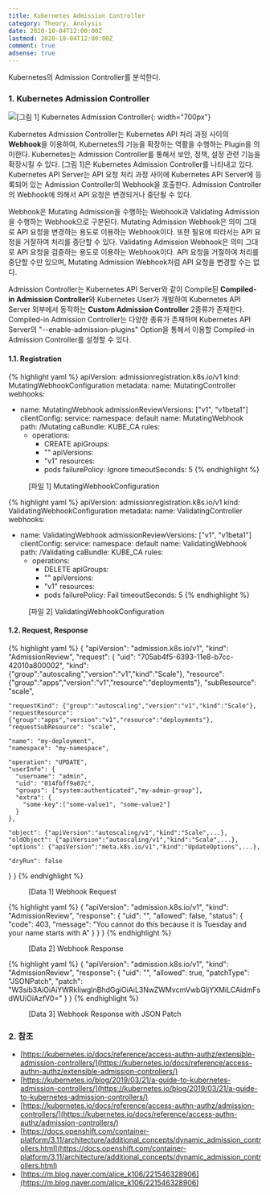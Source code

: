 ```yaml
---
title: Kubernetes Admission Controller
category: Theory, Analysis
date: 2020-10-04T12:00:00Z
lastmod: 2020-10-04T12:00:00Z
comment: true
adsense: true
---
```


Kubernetes의 Admission Controller를 분석한다.

### 1. Kubernetes Admission Controller

![[그림 1] Kubernetes Admission Controller]({{site.baseurl}}/images/theory_analysis/Kubernetes_Admission_Controller/Kubernetes_Admission_Controller.PNG){: width="700px"}

Kubernetes Admission Controller는 Kubernetes API 처리 과정 사이의 **Webhook**을 이용하여, Kubernetes의 기능을 확장하는 역활을 수행하는 Plugin을 의미한다. Kubernetes는 Admission Controller를 통해서 보안, 정책, 설정 관련 기능을 확장시킬 수 있다. [그림 1]은 Kubernetes Admission Controller를 나타내고 있다. Kubernetes API Server는 API 요청 처리 과정 사이에 Kubernetes API Server에 등록되어 있는 Admission Controller의 Webhook을 호출한다. Admission Controller의 Webhook에 의해서 API 요청은 변경되거나 중단될 수 있다.

Webhook은 Mutating Admission을 수행하는 Webhook과 Validating Admission을 수행하는 Webhook으로 구분된다. Mutating Admission Webhook은 의미 그대로 API 요청을 변경하는 용도로 이용하는 Webhook이다. 또한 필요에 따라서는 API 요청을 거절하여 처리를 중단할 수 있다. Validating Admission Webhook은 의미 그대로 API 요청을 검증하는 용도로 이용하는 Webhook이다. API 요청을 거절하여 처리를 중단할 수만 있으며, Mutating Admission Webhook처럼 API 요청을 변경할 수는 없다.

Admission Controller는 Kubernetes API Server와 같이 Compile된 **Compiled-in Admission Controller**와 Kubernetes User가 개발하여 Kubernetes API Server 외부에서 동작하는 **Custom Admission Controller** 2종류가 존재한다. Compiled-in Admission Controller는 다양한 종류가 존재하며 Kubernetes API Server의 "--enable-admission-plugins" Option을 통해서 이용할 Compiled-in Admission Controller를 설정할 수 있다.

#### 1.1. Registration

{% highlight yaml %}
apiVersion: admissionregistration.k8s.io/v1
  kind: MutatingWebhookConfiguration
  metadata:
    name: MutatingController
  webhooks:
  - name: MutatingWebhook
    admissionReviewVersions: ["v1", "v1beta1"]
    clientConfig:
      service:
        namespace: default
        name: MutatingWebhook
       path: /Mutating
      caBundle: KUBE_CA
    rules:
    - operations:
      - CREATE
      apiGroups:
      - ""
      apiVersions:
      - "v1"
      resources:
      - pods
    failurePolicy: Ignore
    timeoutSeconds: 5
{% endhighlight %}
<figure>
<figcaption class="caption">[파일 1] MutatingWebhookConfiguration</figcaption>
</figure>

{% highlight yaml %}
apiVersion: admissionregistration.k8s.io/v1
  kind: ValidatingWebhookConfiguration
  metadata:
    name: ValidatingController
  webhooks:
  - name: ValidatingWebhook
    admissionReviewVersions: ["v1", "v1beta1"]
    clientConfig:
      service:
        namespace: default
        name: ValidatingWebhook
       path: /Validating
      caBundle: KUBE_CA
    rules:
    - operations:
      - DELETE
      apiGroups:
      - ""
      apiVersions:
      - "v1"
      resources:
      - pods
    failurePolicy: Fail
    timeoutSeconds: 5
{% endhighlight %}
<figure>
<figcaption class="caption">[파일 2] ValidatingWebhookConfiguration</figcaption>
</figure>

#### 1.2. Request, Response

{% highlight yaml %}
{
  "apiVersion": "admission.k8s.io/v1",
  "kind": "AdmissionReview",
  "request": {
    "uid": "705ab4f5-6393-11e8-b7cc-42010a800002",
    "kind": {"group":"autoscaling","version":"v1","kind":"Scale"},
    "resource": {"group":"apps","version":"v1","resource":"deployments"},
    "subResource": "scale",

    "requestKind": {"group":"autoscaling","version":"v1","kind":"Scale"},
    "requestResource": {"group":"apps","version":"v1","resource":"deployments"},
    "requestSubResource": "scale",

    "name": "my-deployment",
    "namespace": "my-namespace",

    "operation": "UPDATE",
    "userInfo": {
      "username": "admin",
      "uid": "014fbff9a07c",
      "groups": ["system:authenticated","my-admin-group"],
      "extra": {
        "some-key":["some-value1", "some-value2"]
      }
    },

    "object": {"apiVersion":"autoscaling/v1","kind":"Scale",...},
    "oldObject": {"apiVersion":"autoscaling/v1","kind":"Scale",...},
    "options": {"apiVersion":"meta.k8s.io/v1","kind":"UpdateOptions",...},

    "dryRun": false
  }
}
{% endhighlight %}
<figure>
<figcaption class="caption">[Data 1] Webhook Request</figcaption>
</figure>

{% highlight yaml %}
{
  "apiVersion": "admission.k8s.io/v1",
  "kind": "AdmissionReview",
  "response": {
    "uid": "<value from request.uid>",
    "allowed": false,
    "status": {
      "code": 403,
      "message": "You cannot do this because it is Tuesday and your name starts with A"
    }
  }
}
{% endhighlight %}
<figure>
<figcaption class="caption">[Data 2] Webhook Response</figcaption>
</figure>

{% highlight yaml %}
{
  "apiVersion": "admission.k8s.io/v1",
  "kind": "AdmissionReview",
  "response": {
    "uid": "<value from request.uid>",
    "allowed": true,
    "patchType": "JSONPatch",
    "patch": "W3sib3AiOiAiYWRkIiwgInBhdGgiOiAiL3NwZWMvcmVwbGljYXMiLCAidmFsdWUiOiAzfV0="
  }
}
{% endhighlight %}
<figure>
<figcaption class="caption">[Data 3] Webhook Response with JSON Patch</figcaption>
</figure>

### 2. 참조

* [https://kubernetes.io/docs/reference/access-authn-authz/extensible-admission-controllers/](https://kubernetes.io/docs/reference/access-authn-authz/extensible-admission-controllers/)
* [https://kubernetes.io/blog/2019/03/21/a-guide-to-kubernetes-admission-controllers/](https://kubernetes.io/blog/2019/03/21/a-guide-to-kubernetes-admission-controllers/)
* [https://kubernetes.io/docs/reference/access-authn-authz/admission-controllers/](https://kubernetes.io/docs/reference/access-authn-authz/admission-controllers/)
* [https://docs.openshift.com/container-platform/3.11/architecture/additional_concepts/dynamic_admission_controllers.html](https://docs.openshift.com/container-platform/3.11/architecture/additional_concepts/dynamic_admission_controllers.html)
* [https://m.blog.naver.com/alice_k106/221546328906](https://m.blog.naver.com/alice_k106/221546328906)
